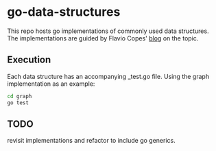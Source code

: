 # go-data-structures

This repo hosts go implementations of commonly used data structures. \
The implementations are guided by Flavio Copes' [blog](https://flaviocopes.com/golang-data-structures/) on the topic.

## Execution
Each data structure has an accompanying \_test.go file.
Using the graph implementation as an example:

```bash
cd graph
go test
```

## TODO
revisit implementations and refactor to include go generics.
